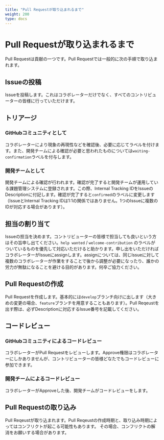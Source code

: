```yaml
---
title: "Pull Requestが取り込まれるまで"
weight: 200
type: docs
---
```


# Pull Requestが取り込まれるまで
Pull Requestは貢献の一つです。Pull Requestでは一般的に次の手順で取り込まれます。

## Issueの投稿
Issueを投稿します。これはコラボレーターだけでなく、すべてのコントリビューターの皆様に行っていただけます。

## トリアージ

### GitHubコミュニティとして
コラボレーターにより現象の再現性などを確認後、必要に応じてラベルを付けます。また、開発チームによる確認が必要と思われたものについては`waiting-confirmation`ラベルを付与します。

### 開発チームとして
開発チームによる確認が行われます。確認が完了すると開発チームが運用している課題管理システムに登録されます。この際、Internal Tracking IDをIssueのDescriptionに付記します。確認が完了すると`confirmed`のラベルに変更します（IssueとInternal Tracking IDは1:1の関係ではありません。1つのIssueに複数のIDが対応する場合があります）。

## 担当の割り当て
Issueの担当を決めます。コントリビューターの皆様で担当しても良いという方はその旨申し出てください。`help wanted` / `welcome-contribution` のラベルがついているものを優先して対応いただけると助かります。申し出をいただければコラボレーターがIssueにassignします。assignについては、同じIssueに対して複数のコラボレーターが作業をすることで後から調整が必要になったり、誰かの労力が無駄になることを避ける目的があります。何卒ご協力ください。

## Pull Requestの作成
Pull Requestを作成します。基本的には`develop`ブランチ向けに出します（大きめの変更の場合、`feature`ブランチを用意することもあります）。Pull Reqeustを出す際は、必ずDescriptionに対応するIssue番号を記載してください。

## コードレビュー

### GitHubコミュニティによるコードレビュー
コラボレーターがPull Requestをレビューします。Approve権限はコラボレーターにしかありませんが、コントリビューターの皆様どなたでもコードレビューに参加できます。

### 開発チームによるコードレビュー
コラボレーターがApproveした後、開発チームがコードレビューをします。

## Pull Requestの取り込み
Pull Reqeustが取り込まれます。Pull Reqeustの作成時期と、取り込み時期によってはコンフリクトが起こる可能性もあります。
その場合、コンフリクトの解消をお願いする場合があります。
